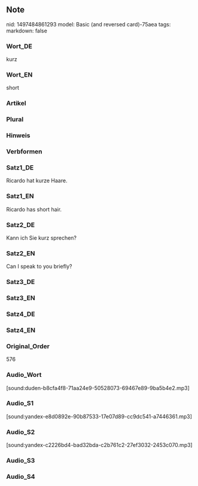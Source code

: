 ## Note
nid: 1497484861293
model: Basic (and reversed card)-75aea
tags: 
markdown: false

### Wort_DE
kurz

### Wort_EN
short

### Artikel


### Plural


### Hinweis


### Verbformen


### Satz1_DE
Ricardo hat kurze Haare.

### Satz1_EN
Ricardo has short hair.

### Satz2_DE
Kann ich Sie kurz sprechen?

### Satz2_EN
Can I speak to you briefly?

### Satz3_DE


### Satz3_EN


### Satz4_DE


### Satz4_EN


### Original_Order
576

### Audio_Wort
[sound:duden-b8cfa4f8-71aa24e9-50528073-69467e89-9ba5b4e2.mp3]

### Audio_S1
[sound:yandex-e8d0892e-90b87533-17e07d89-cc9dc541-a7446361.mp3]

### Audio_S2
[sound:yandex-c2226bd4-bad32bda-c2b761c2-27ef3032-2453c070.mp3]

### Audio_S3


### Audio_S4

